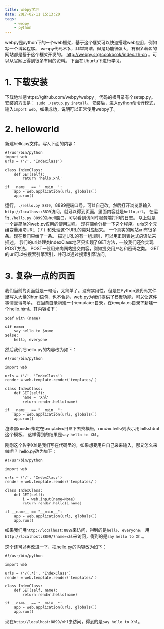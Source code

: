 ```yaml
---
title: webpy学习
date: 2017-02-11 15:13:20
tags:
	- webpy
	- python
---
```

webpy是python下的一个web框架，基于这个框架可以快速搭建web应用，例如写一个博客程序。
webpy代码不多，非常简洁。但是功能很强大，有很多著名的网站都是基于这个框架开发的。
http://webpy.org/cookbook/index.zh-cn 。可以从官网上得到很多有用的资料。
下面在Ubuntu下进行学习。

# 1. 下载安装
下载地址是https://github.com/webpy/webpy 。代码的根目录有个setup.py。安装的方法是：
`sudo ./setup.py install`。
安装后，进入python命令行模式，输入`import web`，如果成功，说明可以正常使用webpy了。

# 2. helloworld
新建hello.py文件。写入下面的内容：
```
#!/usr/bin/python
import web 
urls = ('/', 'IndexClass')

class IndexClass:
    def GET(self):
        return 'hello,xhl'

if __name__ == '__main__':
    app = web.application(urls, globals())
    app.run()
```
运行，`./hello.py 8899`，8899是端口号。可以自己改。然后打开浏览器输入`http://localhost:8899`访问，就可以得到页面，里面内容就是`hello,xhl`。
在运行`./hello.py 8899`的shell窗口，可以看到访问时服务端打印的日志。
以上就是一个最简单的web.py应用的使用过程。
现在简单分析一下这个程序。urls这个元组变量用来URL（'/'）和处理这个URL的类对应起来。
一个真实的网站url有很多条。现在我们只给了一条。
描述URL的有一组规则，可以用正则表达式的语法来描述。
我们的url处理类IndexClass地区只实现了GET方法，一般我们还会实现POST方法。
POST一般用来向网站提交内容，例如提交用户名和密码之类。
GET的url可以被搜索引擎索引，并可以通过搜索引擎访问。

# 3. 复杂一点的页面
我们当前的页面就是一句话，太简单了。没有实用性。但是在Python源代码文件里写入大量的html语句，也不合适。web.py为我们提供了模板功能，可以让这件事情变得简单。
在当前目录新建一个templates目录，在templates目录下新建一个hello.html。其内容如下：

```
$def with (name)

$if name:
	say hello to $name
$else:
	hello, everyone
```
然后我们把hello.py的内容改为如下：
```
#!/usr/bin/python 

import web

urls = ('/', 'IndexClass')
render = web.template.render('templates/')

class IndexClass:
	def GET(self):
		name = 'Xhl'
		return render.hello(name)
		
if __name__ == "__main__":
	app = web.application(urls, globals())
	app.run()
```
渲染器render指定在templates目录下去找模板，render.hello则表示用hello.html这个模板。
这样得到的结果是`say hello to Xhl`。

刚刚这个名字Xhl是我们写在代码里的，如果想要用户自己来来输入，那又怎么来做呢？
hello.py改为如下：

```
#!/usr/bin/python 

import web

urls = ('/', 'IndexClass')
render = web.template.render('templates/')

class IndexClass:
	def GET(self):
		i = web.input(name=None)
		return render.hello(i.name)
		
if __name__ == "__main__":
	app = web.application(urls, globals())
	app.run()
```
如果我们用`http://localhost:8899`来访问，得到的是`hello, everyone`。
用`http://localhost:8899/?name=xhl`来访问，得到的是`say hello to Xhl`。

这个还可以再改进一下，把hello.py的内容改为如下：
```
#!/usr/bin/python 

import web

urls = ('/(.*)', 'IndexClass')
render = web.template.render('templates/')

class IndexClass:
	def GET(self, name):
		return render.hello(name)
		
if __name__ == "__main__":
	app = web.application(urls, globals())
	app.run()
```
现在`http://localhost:8899/xhl`来访问，得到的是`say hello to Xhl`。







